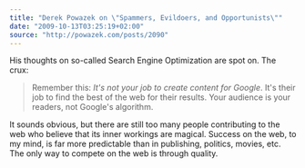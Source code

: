 ```yaml
---
title: "Derek Powazek on \"Spammers, Evildoers, and Opportunists\""
date: "2009-10-13T03:25:19+02:00"
source: "http://powazek.com/posts/2090"
---
```


His thoughts on so-called Search Engine Optimization are spot on. The crux:

> Remember this: _It's not your job to create content for Google_. It's their job to find the best of the web for their results. Your audience is your readers, not Google's algorithm.

It sounds obvious, but there are still too many people contributing to the web who believe that its inner workings are magical. Success on the web, to my mind, is far more predictable than in publishing, politics, movies, etc. The only way to compete on the web is through quality.
